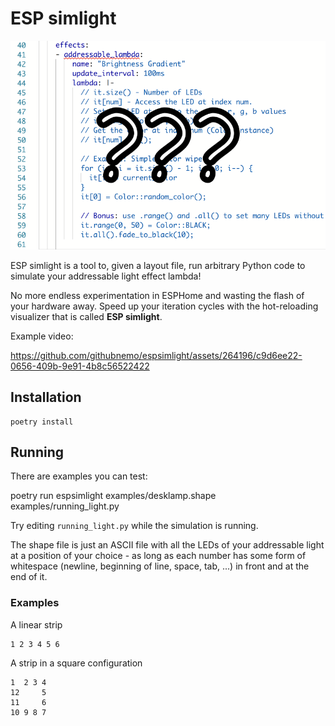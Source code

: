 # ESP simlight

![Can you feel the confusion of ESPHome light effects?](./assets/confusion.png)

ESP simlight is a tool to, given a layout file, run arbitrary Python code
to simulate your addressable light effect lambda!

No more endless experimentation in ESPHome and wasting the flash of your
hardware away. Speed up your iteration cycles with the hot-reloading
visualizer that is called **ESP simlight**.

Example video:

https://github.com/githubnemo/espsimlight/assets/264196/c9d6ee22-0656-409b-9e91-4b8c56522422

## Installation

    poetry install

## Running

There are examples you can test:

poetry run espsimlight examples/desklamp.shape examples/running_light.py

Try editing `running_light.py` while the simulation is running.

The shape file is just an ASCII file with all the LEDs of your addressable
light at a position of your choice - as long as each number has some form
of whitespace (newline, beginning of line, space, tab, ...) in front and
at the end of it.

### Examples

A linear strip

    1 2 3 4 5 6

A strip in a square configuration

    1  2 3 4
    12     5
    11     6
    10 9 8 7
